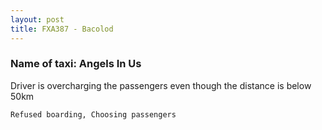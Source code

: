 ```yaml
---
layout: post
title: FXA387 - Bacolod
---
```


### Name of taxi: Angels In Us

Driver is overcharging the passengers even though the distance is below 50km

```Refused boarding, Choosing passengers```
